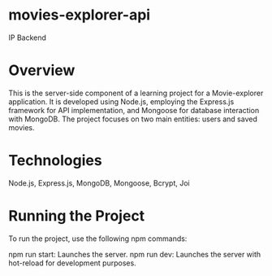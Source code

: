 # movies-explorer-api

IP
Backend

# Overview
This is the server-side component of a learning project for a Movie-explorer application. It is developed using Node.js, employing the Express.js framework for API implementation, and Mongoose for database interaction with MongoDB. The project focuses on two main entities: users and saved movies.

# Technologies
Node.js, Express.js, MongoDB, Mongoose, Bcrypt, Joi

# Running the Project
To run the project, use the following npm commands:

npm run start: Launches the server.
npm run dev: Launches the server with hot-reload for development purposes.